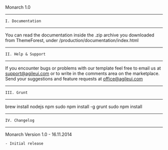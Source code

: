 Monarch 1.0

------------------------------------
    I. Documentation
------------------------------------

You can read the documentation inside the .zip archive you downloaded from ThemeForest, under /production/documentation/index.html

------------------------------------
    II. Help & Support
------------------------------------

If you encounter bugs or problems with our template feel free to email us at support@agileui.com or to write in the comments area on the marketplace. Send your suggestions and feature requests at office@agileui.com

------------------------------------
    III. Grunt
------------------------------------

brew install nodejs npm
sudo npm install -g grunt
sudo npm install

------------------------------------
    IV. Changelog
------------------------------------

Monarch Version 1.0 - 16.11.2014

	- Initial release 
